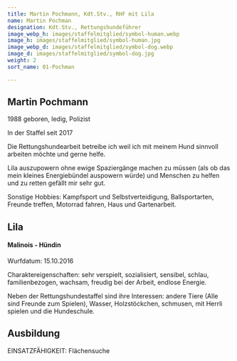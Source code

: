 ```yaml
---
title: Martin Pochmann, Kdt.Stv., RHF mit Lila
name: Martin Pochman
designation: Kdt.Stv., Rettungshundeführer
image_webp_h: images/staffelmitglied/symbol-human.webp
image_h: images/staffelmitglied/symbol-human.jpg
image_webp_d: images/staffelmitglied/symbol-dog.webp
image_d: images/staffelmitglied/symbol-dog.jpg
weight: 2
sort_name: 01-Pochman

---
```

## Martin Pochmann
1988 geboren, ledig, Polizist

In der Staffel seit 2017

Die Rettungshundearbeit betreibe ich weil ich mit meinem Hund sinnvoll arbeiten möchte und gerne helfe.

Lila auszupowern ohne ewige Spaziergänge machen zu müssen (als ob das mein kleines Energiebündel auspowern würde) und Menschen zu helfen und zu retten gefällt mir sehr gut.

Sonstige Hobbies: Kampfsport und Selbstverteidigung, Ballsportarten, Freunde treffen, Motorrad fahren, Haus und Gartenarbeit.

## Lila
#### Malinois - Hündin
Wurfdatum: 15.10.2016

Charaktereigenschaften: sehr verspielt, sozialisiert, sensibel, schlau, familienbezogen, wachsam, freudig bei der Arbeit, endlose Energie.

Neben der Rettungshundestaffel sind ihre Interessen: andere Tiere (Alle sind Freunde zum Spielen), Wasser, Holzstöckchen, schmusen, mit Herrli spielen und die Hundeschule.

## Ausbildung
EINSATZFÄHIGKEIT:  Flächensuche